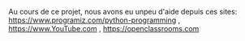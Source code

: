 Au cours de ce projet, nous avons eu unpeu d'aide depuis ces sites: https://www.programiz.com/python-programming  , https://www.YouTube.com , https://openclassrooms.com
